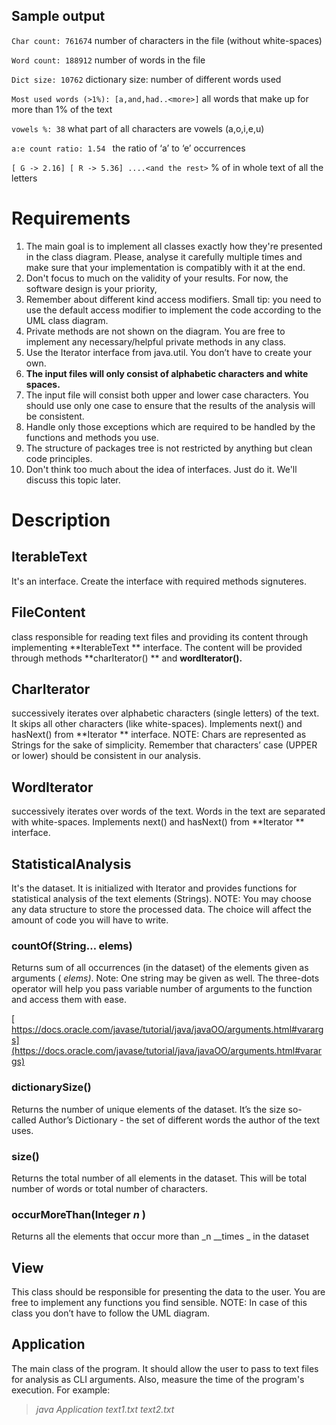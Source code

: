 ## Sample output
<!-- `---text1.tx--- `    name of the analyzed file -->

`Char count: 761674`  number of characters in the file (without white-spaces)

`Word count: 188912`  number of words in the file

`Dict size: 10762`  dictionary size: number of different words used

`Most used words (>1%): [a,and,had..<more>]` all words that make up for more than 1% of the text

<!-- `'love' count: 60` number of times that the word ‘love’ occurred

`'hate' count: 4` number of times that the word ‘hate’ occurred**

`'music' count: 4` number of times that the word ‘music’ occurred -->

`vowels %: 38` what part of all characters are vowels (a,o,i,e,u)

`a:e count ratio: 1.54 ` the ratio of ‘a’ to ‘e’ occurrences

`[ G -> 2.16] [ R -> 5.36] ....<and the rest>` % of in whole text of all the letters

# Requirements
1. The main goal is to implement all classes exactly how they're presented in the class diagram. Please, analyse it carefully multiple times and make sure that your implementation is compatibly with it at the end.
2. Don't focus to much on the validity of your results. For now, the software design is your priority,
3. Remember about different kind access modifiers. Small tip: you need to use the default access modifier to implement the code according to the UML class diagram.
4. Private methods are not shown on the diagram. You are free to implement any necessary/helpful private methods in any class.
5. Use the Iterator interface from java.util. You don’t have to create your own.
6. **The input files will only consist of alphabetic characters and white spaces.**
7. The input file will consist both upper and lower case characters. You should use only one case to ensure that the results of the analysis will be consistent.
8. Handle only those exceptions which are required to be handled by the functions and methods you use.
9. The structure of packages tree is not restricted by anything but clean code principles.
10. Don't think too much about the idea of interfaces. Just do it. We'll discuss  this topic later.

# Description


##  IterableText
 It's an interface. Create the interface with required methods signuteres.

## FileContent
class responsible for reading text files and providing its content through implementing **IterableText ** interface. The content will be provided through methods **charIterator() ** and **wordIterator().**

## CharIterator
 successively iterates over alphabetic characters (single letters) of the text. It skips all other characters (like white-spaces). Implements next() and hasNext() from **Iterator ** interface. NOTE: Chars are represented as Strings for the sake of simplicity. Remember that characters’ case (UPPER or lower) should be consistent in our analysis.

## WordIterator
successively iterates over words of the text. Words in the text are separated with white-spaces. Implements next() and hasNext() from **Iterator ** interface.

## StatisticalAnalysis
It's the dataset. It is initialized with Iterator<String> and provides functions for statistical analysis of the text elements (Strings). NOTE: You may choose any data structure to store the processed data. The choice will affect the amount of code you will have to write.

### countOf(String… elems)
Returns sum of all occurrences (in the dataset) of the elements given as arguments ( _elems)_. Note: One string may be given as well. The three-dots operator will help you pass variable number of arguments to the function and access them with ease.

[ https://docs.oracle.com/javase/tutorial/java/javaOO/arguments.html#varargs](https://docs.oracle.com/javase/tutorial/java/javaOO/arguments.html#varargs)

### dictionarySize()
Returns the number of unique elements of the dataset. It’s the size so-called Author’s Dictionary - the set of different words the author of the text uses.

### size()
Returns the total number of all elements in the dataset. This will be total number of words or total number of characters.

### occurMoreThan(Integer _n_ )
 Returns all the elements that occur more than _n __times _ in the dataset

## View
This class should be responsible for presenting the data to the user. You are free to implement any functions you find sensible. NOTE: In case of this class you don’t have to follow the UML diagram.

## Application
The main class of the program. It should allow the user to pass to text files for analysis as CLI arguments. Also, measure  the time of the program's execution. For example:

>  _java Application text1.txt text2.txt_
